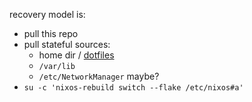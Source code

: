 recovery model is:
  - pull this repo
  - pull stateful sources:
    - home dir / [dotfiles](https://github.com/graevy/dotfiles)
    - `/var/lib`
    - `/etc/NetworkManager` maybe?
  - `su -c 'nixos-rebuild switch --flake /etc/nixos#a'`


